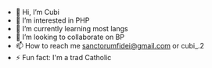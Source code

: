 - 👋 Hi, I’m Cubi
- 👀 I’m interested in PHP
- 🌱 I’m currently learning most langs
- 💞️ I’m looking to collaborate on BP
- 📫 How to reach me sanctorumfidei@gmail.com or cubi_.2
- ⚡ Fun fact: I'm a trad Catholic

<!---
cubiphp/cubiphp is a ✨ special ✨ repository because its `README.md` (this file) appears on your GitHub profile.
You can click the Preview link to take a look at your changes.
--->
